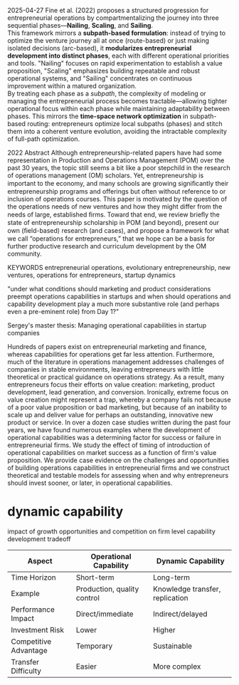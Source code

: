 2025-04-27
Fine et al. (2022) proposes a structured progression for entrepreneurial operations by compartmentalizing the journey into three sequential phases—**Nailing**, **Scaling**, and **Sailing**​.  
This framework mirrors a **subpath-based formulation**: instead of trying to optimize the venture journey all at once (route-based) or just making isolated decisions (arc-based), it **modularizes entrepreneurial development into distinct phases**, each with different operational priorities and tools. "Nailing" focuses on rapid experimentation to establish a value proposition, "Scaling" emphasizes building repeatable and robust operational systems, and "Sailing" concentrates on continuous improvement within a matured organization.  
By treating each phase as a _subpath_, the complexity of modeling or managing the entrepreneurial process becomes tractable—allowing tighter operational focus within each phase while maintaining adaptability between phases. This mirrors the **time-space network optimization** in subpath-based routing: entrepreneurs optimize local subpaths (phases) and stitch them into a coherent venture evolution, avoiding the intractable complexity of full-path optimization.


2022
 Abstract Although entrepreneurship-related papers have had some representation in Production and Operations Management (POM) over the past 30 years, the topic still seems a bit like a poor stepchild in the research of operations management (OM) scholars. Yet, entrepreneurship is important to the economy, and many schools are growing signiﬁcantly their entrepreneurship programs and offerings but often without reference to or inclusion of operations courses. This paper is motivated by the question of the operations needs of new ventures and how they might differ from the needs of large, established ﬁrms. Toward that end, we review brieﬂy the state of entrepreneurship scholarship in POM (and beyond), present our own (ﬁeld-based) research (and cases), and propose a framework for what we call “operations for entrepreneurs,” that we hope can be a basis for further productive research and curriculum development by the OM community.

KEYWORDS entrepreneurial operations, evolutionary entrepreneurship, new ventures, operations for entrepreneurs, startup dynamics

"under what conditions should marketing and product considerations preempt operations capabilities in startups and when should operations and capability development play a much more substantive role (and perhaps even a pre-eminent role) from Day 1?"

Sergey's master thesis: Managing operational capabilities in startup companies

Hundreds of papers exist on entrepreneurial marketing and finance, whereas capabilities for operations get far less attention. Furthermore, much of the literature in operations management addresses challenges of companies in stable environments, leaving entrepreneurs with little theoretical or practical guidance on operations strategy. As a result, many entrepreneurs focus their efforts on value creation: marketing, product development, lead generation, and conversion. Ironically, extreme focus on value creation might represent a trap, whereby a company fails not because of a poor value proposition or bad marketing, but because of an inability to scale up and deliver value for perhaps an outstanding, innovative new product or service. In over a dozen case studies written during the past four years, we have found numerous examples where the development of operational capabilities was a determining factor for success or failure in entrepreneurial firms. We study the effect of timing of introduction of operational capabilities on market success as a function of firm's value proposition. We provide case evidence on the challenges and opportunities of building operations capabilities in entrepreneurial firms and we construct theoretical and testable models for assessing when and why entrepreneurs should invest sooner, or later, in operational capabilities.



# dynamic capability

impact of growth opportunities and competition on firm level capability development tradeoff

| Aspect                | Operational Capability      | Dynamic Capability              |
| --------------------- | --------------------------- | ------------------------------- |
| Time Horizon          | Short-term                  | Long-term                       |
| Example               | Production, quality control | Knowledge transfer, replication |
| Performance Impact    | Direct/immediate            | Indirect/delayed                |
| Investment Risk       | Lower                       | Higher                          |
| Competitive Advantage | Temporary                   | Sustainable                     |
| Transfer Difficulty   | Easier                      | More complex                    |
